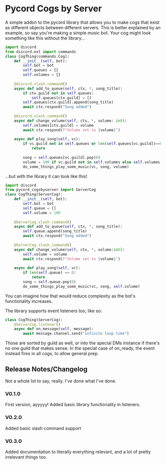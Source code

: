 # Pycord Cogs by Server
A simple addon to the pycord library that allows you to make cogs that exist as different objects between different servers. This is better explained by an example, so say you're making a simple music bot. Your cog might look something like this without the library...
```python
import discord
from discord.ext import commands
class CogThing(commands.Cog):
    def __init__(self, bot):
        self.bot = bot
        self.queues = {}
        self.volumes = {}
    
    @discord.slash_command()
    async def add_to_queue(self, ctx, *, song_title):
        if ctx.guild not in self.queues:
            self.queues[ctx.guild] = []
        self.queues[ctx.guild].append(song_title)
        await ctx.respond("Song added")
    
    @discord.slash_command()
    async def change_volume(self, ctx, *, volume: int):
        self.volumes[ctx.guild] = volume
        await ctx.respond(f"Volume set to {volume}")
    
    async def play_song(self, vc):
        if vc.guild not in self.queues or len(self.queues[vc.guild])==0:
            return
        
        song = self.queues[vc.guild].pop(0)
        volume = 100 if vc.guild not in self.volumes else self.volumes[vc.guild]
        do_some_things_play_some_music(vc, song, volume)
```
...but with the library it can look like this!
```python
import discord
from pycord_cogsbyserver import ServerCog
class CogThing(ServerCog):
    def __init__(self, bot):
        self.bot = bot
        self.queue = []
        self.volume = 100
    
    @ServerCog.slash_command()
    async def add_to_queue(self, ctx, *, song_title):
        self.queue.append(song_title)
        await ctx.respond("Song added")
    
    @ServerCog.slash_command()
    async def change_volume(self, ctx, *, volume:int):
        self.volume = volume
        await ctx.respond(f"Volume set to {volume}")
    
    async def play_song(self, vc):
        if len(self.queue) == 0:
            return
        song = self.queue.pop(0)
        do_some_things_play_some_music(vc, song, self.volume)
```
You can imagine how that would reduce complexity as the bot's functionality increases.

The library supports event listeners too, like so:
```python
class CogThing(ServerCog):
    @ServerCog.listener()
    async def on_message(self, message):
        await message.channel.send("infinite loop time")
```
Those are sorted by guild as well, or into the special DMs instance if there's no one guild that makes sense. In the special case of on_ready, the event instead fires in all cogs, to allow general prep.

## Release Notes/Changelog
Not a whole lot to say, really. I've done what I've done.
### V0.1.0
First version, ayyyyy! Added basic library functionality in listeners.
### V0.2.0
Added basic slash command support
### V0.3.0
Added documentation to literally everything relevant, and a lot of pretty irrelevant things too.
